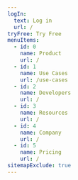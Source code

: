 ```yaml
---
logIn:
  text: Log in
  url: /
tryFree: Try Free
menuItems:
  - id: 0
    name: Product
    url: /
  - id: 1
    name: Use Cases
    url: /use-cases
  - id: 2
    name: Developers
    url: /
  - id: 3
    name: Resources
    url: /
  - id: 4
    name: Company
    url: /
  - id: 5
    name: Pricing
    url: /
sitemapExclude: true
---
```

